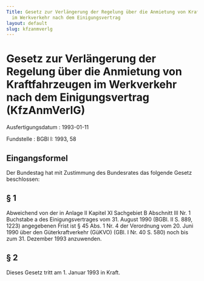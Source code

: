 ```yaml
---
Title: Gesetz zur Verlängerung der Regelung über die Anmietung von Kraftfahrzeugen
  im Werkverkehr nach dem Einigungsvertrag
layout: default
slug: kfzanmverlg
---
```


# Gesetz zur Verlängerung der Regelung über die Anmietung von Kraftfahrzeugen im Werkverkehr nach dem Einigungsvertrag (KfzAnmVerlG)

Ausfertigungsdatum
:   1993-01-11

Fundstelle
:   BGBl I: 1993, 58



## Eingangsformel

Der Bundestag hat mit Zustimmung des Bundesrates das folgende Gesetz
beschlossen:


## § 1

Abweichend von der in Anlage II Kapitel XI Sachgebiet B Abschnitt III
Nr. 1 Buchstabe a des Einigungsvertrages vom 31. August 1990 (BGBl. II
S. 889, 1223) angegebenen Frist ist § 45 Abs. 1 Nr. 4 der Verordnung
vom 20. Juni 1990 über den Güterkraftverkehr (GüKVO) (GBl. I Nr. 40 S.
580) noch bis zum 31. Dezember 1993 anzuwenden.


## § 2

Dieses Gesetz tritt am 1. Januar 1993 in Kraft.

